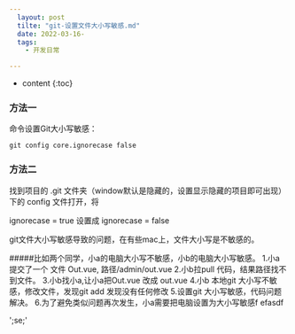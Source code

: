```yaml
---
  layout: post
  tilte: "git-设置文件大小写敏感.md"
  date: 2022-03-16-
  tags: 
    - 开发日常

---
```



* content
{:toc}


### 方法一

命令设置Git大小写敏感：
```
git config core.ignorecase false
```
### 方法二

找到项目的 .git 文件夹（window默认是隐藏的，设置显示隐藏的项目即可出现） 下的 config 文件打开，将

ignorecase = true 设置成 ignorecase = false

git文件大小写敏感导致的问题，在有些mac上，文件大小写是不敏感的。

#####比如两个同学，小a的电脑大小写不敏感，小b的电脑大小写敏感。
1.小a 提交了一个 文件 Out.vue, 路径/admin/out.vue
2.小b拉pull 代码，结果路径找不到文件。
3.小b找小a,让小a把Out.vue 改成 out.vue
4.小b 本地git 大小写不敏感，修改文件，发现git add 发现没有任何修改
5.设置git 大小写敏感，代码问题解决。
6.为了避免类似问题再次发生，小a需要把电脑设置为大小写敏感f
efasdf



';se;'
